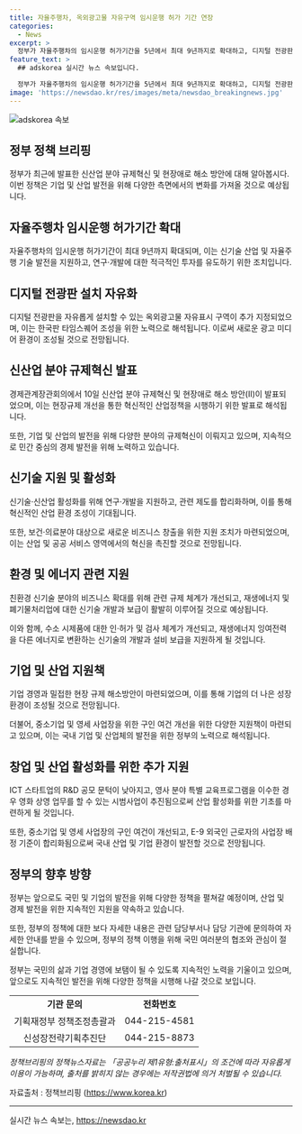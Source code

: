 ```yaml
---
title: 자율주행차, 옥외광고물 자유구역 임시운행 허가 기간 연장
categories:
  - News
excerpt: >
  정부가 자율주행차의 임시운행 허가기간을 5년에서 최대 9년까지로 확대하고, 디지털 전광판 설치 자유를 위한 옥외광고물 자유표시 구역도 추가 지정했다. 이는 민간 중심 역동경제 구현과 산업 발전을 위한 혁신적인 정책으로, AI 활용과 신기술·신산업의 활성화, 친환경 신기술 분야의 확대 등을 통해 경제와 기업에 지원을 제공한다. 앞으로도 기업 현장의 어려움을 빠르게 개선해 나가겠다는 정부의 노력이 돋보인다.
feature_text: >
  ## adskorea 실시간 뉴스 속보입니다.

  정부가 자율주행차의 임시운행 허가기간을 5년에서 최대 9년까지로 확대하고, 디지털 전광판 설치 자유를 위한 옥외광고물 자유표시 구역도 추가 지정했다. 이는 민간 중심 역동경제 구현과 산업 발전을 위한 혁신적인 정책으로, AI 활용과 신기술·신산업의 활성화, 친환경 신기술 분야의 확대 등을 통해 경제와 기업에 지원을 제공한다. 앞으로도 기업 현장의 어려움을 빠르게 개선해 나가겠다는 정부의 노력이 돋보인다.
image: 'https://newsdao.kr/res/images/meta/newsdao_breakingnews.jpg'
---
```


<p><img src="https://newsdao.kr/res/images/meta/newsdao_breakingnews.jpg" alt="adskorea 속보" /></p>

<h2 data-ke-size="size26">정부 정책 브리핑</h2>

<p data-ke-size="size16">정부가 최근에 발표한 신산업 분야 규제혁신 및 현장애로 해소 방안에 대해 알아봅시다. 이번 정책은 기업 및 산업 발전을 위해 다양한 측면에서의 변화를 가져올 것으로 예상됩니다.</p>

<h2 data-ke-size="size24">자율주행차 임시운행 허가기간 확대</h2>

<p data-ke-size="size16">자율주행차의 임시운행 허가기간이 최대 9년까지 확대되며, 이는 신기술 산업 및 자율주행 기술 발전을 지원하고, 연구·개발에 대한 적극적인 투자를 유도하기 위한 조치입니다.</p>

<h2 data-ke-size="size24">디지털 전광판 설치 자유화</h2>

<p data-ke-size="size16">디지털 전광판을 자유롭게 설치할 수 있는 옥외광고물 자유표시 구역이 추가 지정되었으며, 이는 한국판 타임스퀘어 조성을 위한 노력으로 해석됩니다. 이로써 새로운 광고 미디어 환경이 조성될 것으로 전망됩니다.</p>

<h2 data-ke-size="size24">신산업 분야 규제혁신 발표</h2>

<p data-ke-size="size16">경제관계장관회의에서 10일 신산업 분야 규제혁신 및 현장애로 해소 방안(Ⅱ)이 발표되었으며, 이는 현장규제 개선을 통한 혁신적인 산업정책을 시행하기 위한 발표로 해석됩니다.</p>

<p data-ke-size="size16">또한, 기업 및 산업의 발전을 위해 다양한 분야의 규제혁신이 이뤄지고 있으며, 지속적으로 민간 중심의 경제 발전을 위해 노력하고 있습니다.</p>

<h2 data-ke-size="size24">신기술 지원 및 활성화</h2>

<p data-ke-size="size16">신기술·신산업 활성화를 위해 연구·개발을 지원하고, 관련 제도를 합리화하며, 이를 통해 혁신적인 산업 환경 조성이 기대됩니다.</p>

<p data-ke-size="size16">또한, 보건·의료분야 대상으로 새로운 비즈니스 창출을 위한 지원 조치가 마련되었으며, 이는 산업 및 공공 서비스 영역에서의 혁신을 촉진할 것으로 전망됩니다.</p>

<h2 data-ke-size="size24">환경 및 에너지 관련 지원</h2>

<p data-ke-size="size16">친환경 신기술 분야의 비즈니스 확대를 위해 관련 규제 체계가 개선되고, 재생에너지 및 폐기물처리업에 대한 신기술 개발과 보급이 활발히 이루어질 것으로 예상됩니다.</p>

<p data-ke-size="size16">이와 함께, 수소 시제품에 대한 인·허가 및 검사 체계가 개선되고, 재생에너지 잉여전력을 다른 에너지로 변환하는 신기술의 개발과 설비 보급을 지원하게 될 것입니다.</p>

<h2 data-ke-size="size24">기업 및 산업 지원책</h2>

<p data-ke-size="size16">기업 경영과 밀접한 현장 규제 해소방안이 마련되었으며, 이를 통해 기업의 더 나은 성장 환경이 조성될 것으로 전망됩니다.</p>

<p data-ke-size="size16">더불어, 중소기업 및 영세 사업장을 위한 구인 여건 개선을 위한 다양한 지원책이 마련되고 있으며, 이는 국내 기업 및 산업체의 발전을 위한 정부의 노력으로 해석됩니다.</p>

<h2 data-ke-size="size24">창업 및 산업 활성화를 위한 추가 지원</h2>

<p data-ke-size="size16">ICT 스타트업의 R&D 공모 문턱이 낮아지고, 영사 분야 특별 교육프로그램을 이수한 경우 영화 상영 업무를 할 수 있는 시범사업이 추진됨으로써 산업 활성화를 위한 기초를 마련하게 될 것입니다.</p>

<p data-ke-size="size16">또한, 중소기업 및 영세 사업장의 구인 여건이 개선되고, E-9 외국인 근로자의 사업장 배정 기준이 합리화됨으로써 국내 산업 및 기업 환경이 발전할 것으로 전망됩니다.</p>

<h2 data-ke-size="size24">정부의 향후 방향</h2>

<p data-ke-size="size16">정부는 앞으로도 국민 및 기업의 발전을 위해 다양한 정책을 펼쳐갈 예정이며, 산업 및 경제 발전을 위한 지속적인 지원을 약속하고 있습니다.</p>

<p data-ke-size="size16">또한, 정부의 정책에 대한 보다 자세한 내용은 관련 담당부서나 담당 기관에 문의하여 자세한 안내를 받을 수 있으며, 정부의 정책 이행을 위해 국민 여러분의 협조와 관심이 절실합니다.</p>

<p data-ke-size="size16">정부는 국민의 삶과 기업 경영에 보탬이 될 수 있도록 지속적인 노력을 기울이고 있으며, 앞으로도 지속적인 발전을 위해 다양한 정책을 시행해 나갈 것으로 보입니다.</p>

<table>
    <tr>
        <td style="text-align: center; height: 17px;"><b>기관 문의</b></td>
        <td style="text-align: center; height: 17px;"><b>전화번호</b></td>
    </tr>
    <tr>
        <td style="text-align: center; height: 17px;">기획재정부 정책조정총괄과</td>
        <td style="text-align: center; height: 17px;">044-215-4581</td>
    </tr>
    <tr>
        <td style="text-align: center; height: 17px;">신성장전략기획추진단</td>
        <td style="text-align: center; height: 17px;">044-215-8873</td>
    </tr>
</table>

<p data-ke-size="size16"><em>정책브리핑의 정책뉴스자료는 「공공누리 제1유형:출처표시」의 조건에 따라 자유롭게 이용이 가능하며, 출처를 밝히지 않는 경우에는 저작권법에 의거 처벌될 수 있습니다.</em></p>

<p data-ke-size="size16">자료출처 : 정책브리핑 (<a href="https://https://www.korea.kr">https://www.korea.kr</a>)</p>

<p><hr></p>
실시간 뉴스 속보는, <a href="https://newsdao.kr" rel="dofollow">https://newsdao.kr</a>


